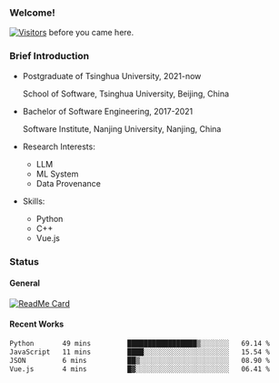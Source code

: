 ### Welcome!

[![Visitors](https://visitor-badge.laobi.icu/badge?page_id=HermitSun.HermitSun)]() before you came here.

### Brief Introduction

- Postgraduate of Tsinghua University, 2021-now
  
  School of Software, Tsinghua University, Beijing, China

- Bachelor of Software Engineering, 2017-2021
  
  Software Institute, Nanjing University, Nanjing, China

- Research Interests:
  - LLM
  - ML System
  - Data Provenance

- Skills:
  - Python
  - C++
  - Vue.js

### Status

#### General

[![ReadMe Card](https://github-readme-stats.hermitsun.vercel.app/api?username=HermitSun&count_private=true&show_icons=true)]()

#### Recent Works

<!--START_SECTION:waka-->

```txt
Python       49 mins         █████████████████▒░░░░░░░   69.14 %
JavaScript   11 mins         ████░░░░░░░░░░░░░░░░░░░░░   15.54 %
JSON         6 mins          ██▒░░░░░░░░░░░░░░░░░░░░░░   08.90 %
Vue.js       4 mins          █▓░░░░░░░░░░░░░░░░░░░░░░░   06.41 %
```

<!--END_SECTION:waka-->
